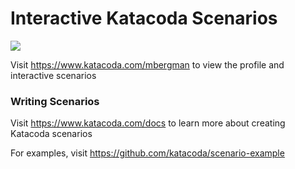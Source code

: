 # Interactive Katacoda Scenarios

[![](http://shields.katacoda.com/katacoda/mbergman/count.svg)](https://www.katacoda.com/mbergman "Get your profile on Katacoda.com")

Visit https://www.katacoda.com/mbergman to view the profile and interactive scenarios

### Writing Scenarios
Visit https://www.katacoda.com/docs to learn more about creating Katacoda scenarios

For examples, visit https://github.com/katacoda/scenario-example
